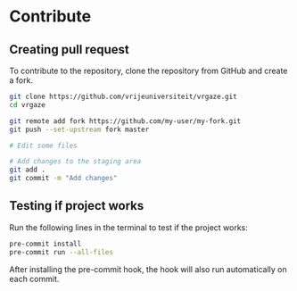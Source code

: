 # Contribute

## Creating pull request
To contribute to the repository, clone the repository from GitHub and create a fork.
```bash
git clone https://github.com/vrijeuniversiteit/vrgaze.git
cd vrgaze

git remote add fork https://github.com/my-user/my-fork.git
git push --set-upstream fork master

# Edit some files

# Add changes to the staging area
git add .
git commit -m "Add changes"
```

## Testing if project works
Run the following lines in the terminal to test if the project works:
```bash
pre-commit install
pre-commit run --all-files
```
After installing the pre-commit hook, the hook will also run automatically on each commit.

